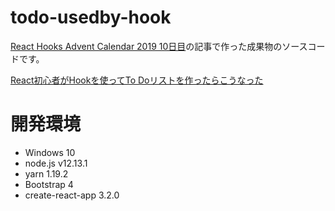# todo-usedby-hook

[React Hooks Advent Calendar 2019 10日目](https://qiita.com/advent-calendar/2019/react-hooks)の記事で作った成果物のソースコードです。

[React初心者がHookを使ってTo Doリストを作ったらこうなった](https://qiita.com/koralle/items/f4dc71de057bf1b3062a)

# 開発環境

* Windows 10
* node.js v12.13.1
* yarn 1.19.2
* Bootstrap 4
* create-react-app 3.2.0
